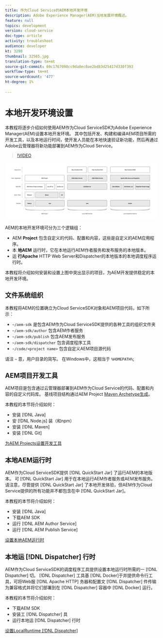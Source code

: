 ```yaml
---
title: 作为Cloud Service的AEM本地开发环境
description: Adobe Experience Manager(AEM)当地发展环境概述。
feature: null
topics: development
version: cloud-service
doc-type: article
activity: troubleshoot
audience: developer
kt: 3290
thumbnail: 32565.jpg
translation-type: tm+mt
source-git-commit: 69c1767098cc9da8ec0ae2bd83d25417d330f393
workflow-type: tm+mt
source-wordcount: '477'
ht-degree: 1%

---
```



# 本地开发环境设置

本教程将逐步介绍如何使用AEM作为Cloud ServiceSDK为Adobe Experience Manager(AEM)设置本地开发环境。 其中包括开发、构建和编译AEM项目所需的开发工具，以及本地运行时间，使开发人员能在本地快速验证新功能，然后再通过Adobe云管理器将新功能部署到AEM作为Cloud Service。

>[!VIDEO](https://video.tv.adobe.com/v/32565/?quality=12&learn=on)

![AEM作为Cloud Service本地开发环境技术堆栈](./assets/overview/aem-sdk-technology-stack.png)

AEM的本地开发环境可分为三个逻辑组：

+ AEM __Project__ 包含自定义的代码、配置和内容，这些是自定义的AEM应用程序。
+ 本 __地AEM__ 运行时，它在本地运行AEM作者服务和发布服务的本地版本。
+ 运 __行Apache__ HTTP Web Server和Dispatcher的本地版本的本地调度程序运行时。

本教程将介绍如何安装和设置上图中突出显示的项目，为AEM开发提供稳定的本地开发环境。

## 文件系统组织

本教程将AEM的位置确立为Cloud ServiceSDK对象和AEM项目代码，如下所示：

+ `~/aem-sdk` 是包含AEM作为Cloud ServiceSDK提供的各种工具的组织文件夹
+ `~/aem-sdk/author` 包含AEM作者服务
+ `~/aem-sdk/publish` 包含AEM发布服务
+ `~/aem-sdk/dispatcher` 包含调度程序工具
+ `~/code/<project name>` 包含自定义AEM项目源代码

请注 `~` 意，用户目录的简写。 在Windows中，这相当于 `%HOMEPATH%`;

## AEM项目开发工具

AEM项目是包含通过云管理器部署到AEM作为Cloud Service的代码、配置和内容的自定义代码库。 基线项目结构通过AEM Project [Maven Archetype生成](https://github.com/adobe/aem-project-archetype)。

本教程的本节将介绍如何：

+ 安装 [!DNL Java]
+ 安 [!DNL Node.js] 装（和npm）
+ 安装 [!DNL Maven]
+ 安装 [!DNL Git]

[为AEM Projects设置开发工具](./development-tools.md)

## 本地AEM运行时

AEM作为Cloud ServiceSDK提供 [!DNL QuickStart Jar] 了运行AEM的本地版本。 可 [!DNL QuickStart Jar] 用于在本地运行AEM作者服务或AEM发布服务。 请注意，尽管提供 [!DNL QuickStart Jar] 了本地开发体验，但AEM作为Cloud Service提供的所有功能并不都包含在中 [!DNL QuickStart Jar]。

本教程的本节将介绍如何：

+ 安装 [!DNL Java]
+ 下载AEM SDK
+ 运行 [!DNL AEM Author Service]
+ 运行 [!DNL AEM Publish Service]

[设置本地AEM运行时](./aem-runtime.md)

## 本地运 [!DNL Dispatcher] 行时

AEM作为Cloud ServiceSDK的调度程序工具提供设置本地运行时所需的一 [!DNL Dispatcher] 切。 [!DNL Dispatcher] 工具基 [!DNL Docker]于并提供命令行工具，可将Web服 [!DNL Apache HTTP] 务器和配置文 [!DNL Dispatcher] 件传输为兼容格式并将它们部署到在 [!DNL Dispatcher] 容器中 [!DNL Docker] 运行。

本教程的本节将介绍如何：

+ 下载AEM SDK
+ 安装工 [!DNL Dispatcher] 具
+ 运行本地运 [!DNL Dispatcher] 行时

[设置LocalRuntime [!DNL Dispatcher] ](./dispatcher-tools.md)
